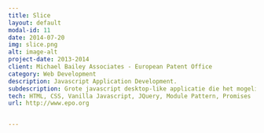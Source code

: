 ```yaml
---
title: Slice
layout: default
modal-id: 11
date: 2014-07-20
img: slice.png
alt: image-alt
project-date: 2013-2014
client: Michael Bailey Associates - European Patent Office
category: Web Development
description: Javascript Application Development. 
subdescription: Grote javascript desktop-like applicatie die het mogelijk maakt (versies van) patenten op biochemische sequences met elkaar te vergelijken (diff tool) en comments te plaatsen. Het is eigenlijk een workflow tool voor examiners in lifescience die daardoor veel tijd besparen. 
tech: HTML, CSS, Vanilla Javascript, JQuery, Module Pattern, Promises
url: http://www.epo.org


---
```

